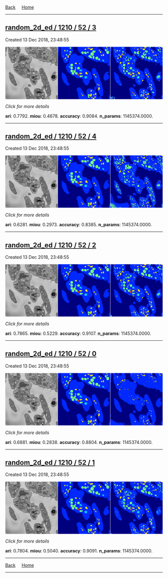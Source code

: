 
[Back](..)&nbsp;&nbsp;&nbsp;&nbsp;&nbsp;[Home](https://leapmanlab.github.io/snapshots)

---

<div class="summary"><a href="3"><h2>random_2d_ed / 1210 / 52 / 3</h2></a><p>Created 13 Dec 2018, 23:48:55
</p><a href="3"><img src="3/media/summary.png" align="center"></a><p>
<i>Click for more details</i>
</p></div>

**ari**: 0.7792. **miou**: 0.4678. **accuracy**: 0.9084. **n_params**: 1145374.0000. 

---

<div class="summary"><a href="4"><h2>random_2d_ed / 1210 / 52 / 4</h2></a><p>Created 13 Dec 2018, 23:48:55
</p><a href="4"><img src="4/media/summary.png" align="center"></a><p>
<i>Click for more details</i>
</p></div>

**ari**: 0.6281. **miou**: 0.2973. **accuracy**: 0.8385. **n_params**: 1145374.0000. 

---

<div class="summary"><a href="2"><h2>random_2d_ed / 1210 / 52 / 2</h2></a><p>Created 13 Dec 2018, 23:48:55
</p><a href="2"><img src="2/media/summary.png" align="center"></a><p>
<i>Click for more details</i>
</p></div>

**ari**: 0.7865. **miou**: 0.5229. **accuracy**: 0.9107. **n_params**: 1145374.0000. 

---

<div class="summary"><a href="0"><h2>random_2d_ed / 1210 / 52 / 0</h2></a><p>Created 13 Dec 2018, 23:48:55
</p><a href="0"><img src="0/media/summary.png" align="center"></a><p>
<i>Click for more details</i>
</p></div>

**ari**: 0.6881. **miou**: 0.2838. **accuracy**: 0.8804. **n_params**: 1145374.0000. 

---

<div class="summary"><a href="1"><h2>random_2d_ed / 1210 / 52 / 1</h2></a><p>Created 13 Dec 2018, 23:48:55
</p><a href="1"><img src="1/media/summary.png" align="center"></a><p>
<i>Click for more details</i>
</p></div>

**ari**: 0.7804. **miou**: 0.5040. **accuracy**: 0.9091. **n_params**: 1145374.0000. 

---

[Back](..)&nbsp;&nbsp;&nbsp;&nbsp;&nbsp;[Home](https://leapmanlab.github.io/snapshots)

---